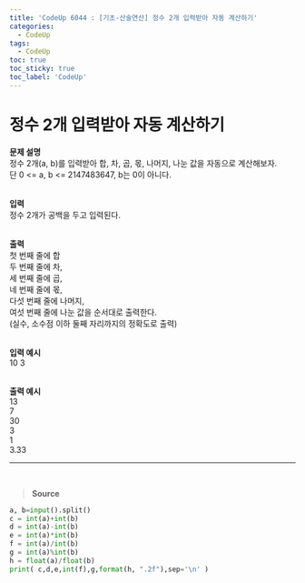 ```yaml
---
title: 'CodeUp 6044 : [기초-산술연산] 정수 2개 입력받아 자동 계산하기'
categories:
  - CodeUp
tags:
  - CodeUp
toc: true
toc_sticky: true
toc_label: 'CodeUp'
---
```


# 정수 2개 입력받아 자동 계산하기

**문제 설명**  
정수 2개(a, b)를 입력받아 합, 차, 곱, 몫, 나머지, 나눈 값을 자동으로 계산해보자.  
단 0 <= a, b <= 2147483647, b는 0이 아니다.  
<br>

**입력**  
정수 2개가 공백을 두고 입력된다.  
<br>

**출력**  
첫 번째 줄에 합  
두 번째 줄에 차,  
세 번째 줄에 곱,  
네 번째 줄에 몫,  
다섯 번째 줄에 나머지,  
여섯 번째 줄에 나눈 값을 순서대로 출력한다.  
(실수, 소수점 이하 둘째 자리까지의 정확도로 출력)  
<br>

**입력 예시**  
10 3  
<br>

**출력 예시**  
13  
7  
30  
3  
1  
3.33

---

<br>

> **Source**

```python
a, b=input().split()
c = int(a)+int(b)
d = int(a)-int(b)
e = int(a)*int(b)
f = int(a)/int(b)
g = int(a)%int(b)
h = float(a)/float(b)
print( c,d,e,int(f),g,format(h, ".2f"),sep='\n' )
```
